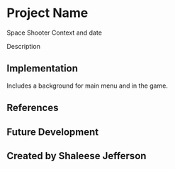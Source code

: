 # Project Name
 Space Shooter
Context and date

Description

## Implementation
Includes a background for main menu and in the game.

## References

## Future Development

## Created by Shaleese Jefferson
